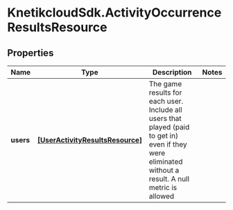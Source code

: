 # KnetikcloudSdk.ActivityOccurrenceResultsResource

## Properties
Name | Type | Description | Notes
------------ | ------------- | ------------- | -------------
**users** | [**[UserActivityResultsResource]**](UserActivityResultsResource.md) | The game results for each user. Include all users that played (paid to get in) even if they were eliminated without a result. A null metric is allowed | 


